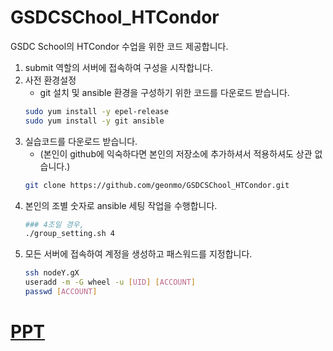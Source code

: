 # GSDCSChool_HTCondor
GSDC School의 HTCondor 수업을 위한 코드 제공합니다.
1. submit 역할의 서버에 접속하여 구성을 시작합니다.
1. 사전 환경설정
   * git 설치 및 ansible 환경을 구성하기 위한 코드를 다운로드 받습니다.
   ```bash
   sudo yum install -y epel-release
   sudo yum install -y git ansible
   ```
1. 실습코드를 다운로드 받습니다.
   * (본인이 github에 익숙하다면 본인의 저장소에 추가하셔서 적용하셔도 상관 없습니다.)
   ```bash
   git clone https://github.com/geonmo/GSDCSChool_HTCondor.git
   ```
1. 본인의 조별 숫자로 ansible 세팅 작업을 수행합니다. 
   ```bash
   ### 4조일 경우,
   ./group_setting.sh 4
   ``` 
1. 모든 서버에 접속하여 계정을 생성하고 패스워드를 지정합니다.
   ```bash
   ssh nodeY.gX
   useradd -m -G wheel -u [UID] [ACCOUNT]
   passwd [ACCOUNT]
   ```
   
# [PPT](https://cernbox.cern.ch/index.php/s/lwysXmJZFG6DfH5)
